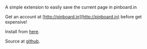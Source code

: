 A simple extension to easily save the current page in pinboard.in

Get an account at [http://pinboard.in](http://pinboard.in) before get expensive!

Install from [here](https://addons.opera.com/addons/extensions/details/pinboardin/).

Source at [github](http://github.com/palbo/pinboard-extension).


